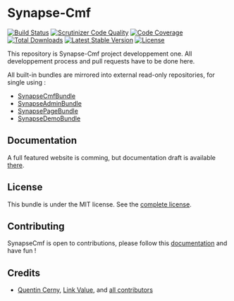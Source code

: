 Synapse-Cmf
===========

[![Build Status](https://travis-ci.org/Synapse-Cmf/synapse-cmf.svg?branch=master)](https://travis-ci.org/Synapse-Cmf/synapse-cmf) [![Scrutinizer Code Quality](https://scrutinizer-ci.com/g/Synapse-Cmf/synapse-cmf/badges/quality-score.png?b=master)](https://scrutinizer-ci.com/g/Synapse-Cmf/synapse-cmf/?branch=master) [![Code Coverage](https://scrutinizer-ci.com/g/Synapse-Cmf/synapse-cmf/badges/coverage.png?b=master)](https://scrutinizer-ci.com/g/Synapse-Cmf/synapse-cmf/?branch=master) [![Total Downloads](https://poser.pugx.org/synapse-cmf/synapse-cmf/downloads)](https://packagist.org/packages/synapse-cmf/synapse-cmf) [![Latest Stable Version](https://poser.pugx.org/synapse-cmf/synapse-cmf/v/stable)](https://packagist.org/packages/synapse-cmf/synapse-cmf) [![License](https://poser.pugx.org/synapse-cmf/synapse-cmf/license)](https://packagist.org/packages/synapse-cmf/synapse-cmf)

This repository is Synapse-Cmf project developpement one.
All developpement process and pull requests have to be done here.

All built-in bundles are mirrored into external read-only repositories, for single using :

 - [SynapseCmfBundle](https://github.com/synapse-cmf/SynapseCmfBundle)
 - [SynapseAdminBundle](https://github.com/synapse-cmf/SynapseAdminBundle)
 - [SynapsePageBundle](https://github.com/synapse-cmf/SynapsePageBundle)
 - [SynapseDemoBundle](https://github.com/synapse-cmf/SynapseDemoBundle)

## Documentation

A full featured website is comming, but documentation draft is available [there](/docs).

## License

This bundle is under the MIT license. See the [complete license](LICENSE.md).

## Contributing

SynapseCmf is open to contributions, please follow this [documentation](docs/contributing.md) and have fun !

## Credits

- [Quentin Cerny](https://github.com/Nyxis), [Link Value](http://link-value.fr/), and [all contributors](https://github.com/synapse-cmf/synapse-cmf/graphs/contributors)
